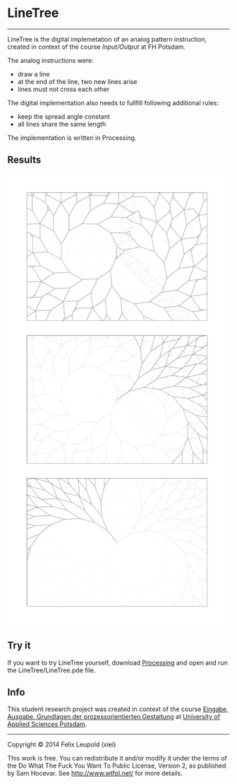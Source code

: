 # LineTree
----------------------------------

LineTree is the digital implemetation of an analog pattern instruction, created in context of the course *Input/Output* at FH Potsdam.

The analog instructions were:
- draw a line
- at the end of the line, two new lines arise
- lines must not cross each other

The digital implementation also needs to fullfill following additional rules:
- keep the spread angle constant
- all lines share the same length 

The implementation is written in Processing.

## Results

![digital results](documentation/linetree-digital-results.png)

## Try it

If you want to try LineTree yourself, download [Processing](http://www.processing.org/) and open and run the LineTree/LineTree.pde file.

## Info

This student research project was created in context of the course [Eingabe, Ausgabe. Grundlagen der prozessorientierten Gestaltung](https://incom.org/workspace/5122) at [University of Applied Sciences Potsdam](http://design.fh-potsdam.de).

----------------------------------
Copyright © 2014 Felix Leupold (xiel)

This work is free. You can redistribute it and/or modify it under the
terms of the Do What The Fuck You Want To Public License, Version 2,
as published by Sam Hocevar. See http://www.wtfpl.net/ for more details.

